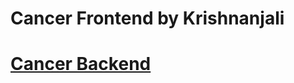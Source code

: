 # Cancer Frontend by Krishnanjali
# [Cancer Backend](https://github.com/KRISHNANJALI13/cancer-backend) 
